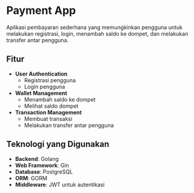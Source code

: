 # Payment App

Aplikasi pembayaran sederhana yang memungkinkan pengguna untuk melakukan registrasi, login, menambah saldo ke dompet, dan melakukan transfer antar pengguna.

## Fitur

- **User Authentication**
  - Registrasi pengguna
  - Login pengguna
- **Wallet Management**
  - Menambah saldo ke dompet
  - Melihat saldo dompet
- **Transaction Management**
  - Membuat transaksi
  - Melakukan transfer antar pengguna

## Teknologi yang Digunakan

- **Backend**: Golang
- **Web Framework**: Gin
- **Database**: PostgreSQL
- **ORM**: GORM
- **Middleware**: JWT untuk autentikasi